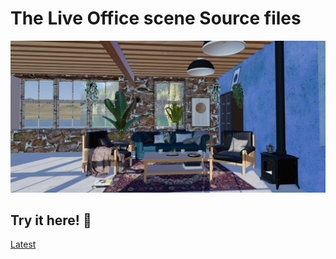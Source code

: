 # The Live Office scene Source files

![Design preview](./design/screen.jpg)

## Try it here! 👋

[Latest](https://www.jeanclaudestephane.com/theliveOffice/scene_1/2/)